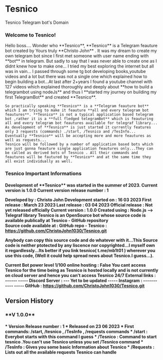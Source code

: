 # Tesnico
 </h1>Tesnico Telegram bot's Domain</h1>

<!-- As an Introduction let me tell you something : If you wanna create your own telegram bot feel free subscribe to our telegram bot tutor bot at @tgbt
!-->
<h3>Welcome to Tesnico! </h3>

<head>Hello boss....</head>
<body>
Wonder who **Tesnico**, **Tesnico** is a Telegram feauture bot created by Yours truly **Christo John** . It was my dream to create my own telegram bot since I first met someone with user name ending with **bot** in telegram. But sadly to say that I was never able to create one as I didnt knew how to make one... I tried my best exploring the internet but all was in vain... I passed through some tg bot developing books,youtube videos and a lot but there was not a single one which explained how to begin building a bot...At last after 2+years I found a youtube channel with 127 videos which explained thoroughly and deeply about **how to build a telegrambot using nodeJs** and thus I **started my journey on building my first TelegramBot** and created **Tesnico**.

    So practically speaking **Tesnico** is a **Telegram feauture bot** which I am trying to make it feauture **all and every telegram bot feautures**. **Tesnico** is not a typical application based telegram bot ,rather it is a **full fledged telegramBot** which is feauturing all and every telegram bot feautures available for telegraf library...
    As development of **Tesnico** is just started it currently features only 3 requests (commands) ./start, /Tesnico and /TesInfo...
    Eventually **Tesnico** will be accepting more and more feautures as well as requests...
    Tesnico will be followed by a number of application based bots which are just gonna feauture single application feautures only...They can be called as derived bots of Tesnico . All their commands and feautures will be fautured by **Tesnico** and at the same time they all exist individually as well.
</body>


<h3>Tesnico Important Informations</h3>
<h4>
Development of **Tesnico** was started in the summer of 2023.
Current version is 1.0.0 
Current version release number : 1

Developed by : Christo John
Development started on : 16 03 2023
First release : March 23 2023
Last release : 03 04 2023
Official release : Not yet released officially
Current version : 1.0.0
Created using : Node.js --> Telegraf library
Tesnico is an OpenSource bot whose source code is available publically at Tesnico - GitHub repository  
**Source code available at : GitHub repo - Tesnico : https://github.com/ChristoJohn1030/Tesnico.git**

Anybody can copy this source code and do whatever with it...This Source code is neither ptotected by any liscence nor copyrighted...I myself own it regardlessly...Its better if you link tesnico( t.me/mb1t01 ) wherever you use this code, (Well it could help  spread news about Tesnico.I guess...).

Current Bot power level 1/100
online hosting : False
You cant access **Tesnico** for the time being as **Tesnico** is hosted locally and is not currently on cloud server and hence you can't access **Tesnico** 24/7
External links : ------                    -----
Discord Server : --- **Yet to be updated**   -----
Instagram : -----------                    -----
GitHub : https://github.com/ChristoJohn1030/Tesnico.git


</h4>

<h2>Version History</h2>

<h3>**V 1.0.0**</h3>
<h4>
    * Version Release number : 1
    * Released on 23 06 2023
    * First commands:  /start, /tesnico , /TesInfo , /requests commands 
    * /start : Everybot starts with this command I guess
    * /Tesnico : Command to start tesnico .You can't use Tesnico unless you set /Tesnico command
    * /TesInfo : Gives you some basic Information about Tesnico
    * /Requests : Lists out all the available requests Tesnico can handle
</h4>